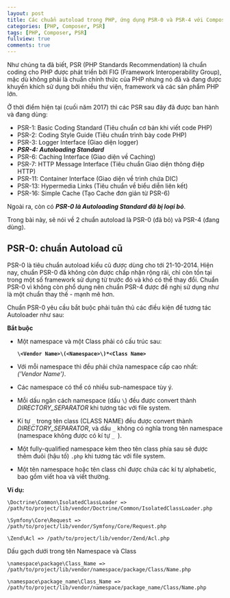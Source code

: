 ```yaml
---
layout: post
title: Các chuẩn autoload trong PHP, ứng dụng PSR-0 và PSR-4 với Composer
categories: [PHP, Composer, PSR]
tags: [PHP, Composer, PSR]
fullview: true
comments: true
---
```


Như chúng ta đã biết, PSR (PHP Standards Recommendation) là chuẩn coding cho PHP được phát triển bởi FIG (Framework Interoperability Group), mặc dù không phải là chuẩn chính thức của PHP nhưng nó đã và đang được khuyến khích sử dụng bởi nhiều thư viện, framework và các sản phẩm PHP lớn.

Ở thời điểm hiện tại (cuối năm 2017) thì các PSR sau đây đã được ban hành và đang dùng:

- PSR-1: Basic Coding Standard (Tiêu chuẩn cơ bản khi viết code PHP)
- PSR-2: Coding Style Guide (Tiêu chuẩn trình bày code PHP)
- PSR-3: Logger Interface (Giao diện logger)
- ***PSR-4: Autoloading Standard***
- PSR-6: Caching Interface (Giao diện về Caching)
- PSR-7: HTTP Message Interface (Tiêu chuẩn Giao diện thông điệp HTTP)
- PSR-11: Container Interface (Giao diện về trình chứa DIC)
- PSR-13: Hypermedia Links (Tiêu chuẩn về biểu diễn liên kết)
- PSR-16: Simple Cache (Tạo Cache đơn giản từ PSR-6)

Ngoài ra, còn có ***PSR-0 là Autoloading Standard đã bị loại bỏ***.

Trong bài này, sẽ nói về 2 chuẩn autoload là PSR-0 (đã bỏ) và PSR-4 (đang dùng).

PSR-0: chuẩn Autoload cũ
------------------------

PSR-0 là tiêu chuẩn autoload kiểu cũ được dùng cho tới 21-10-2014. Hiện nay, chuẩn PSR-0 đã không còn được chấp nhận rộng rãi, chỉ còn tồn tại trong một số framework sử dụng từ trước đó và khó có thể thay đổi. Chuẩn PSR-0 vì không còn phổ dụng nên chuẩn PSR-4 được đề nghị sử dụng như là một chuẩn thay thế - mạnh mẽ hơn.

Chuẩn PSR-0 yêu cầu bắt buộc phải tuân thủ các điều kiện để tương tác Autoloader như sau: 

**Bắt buộc**

+ Một namespace và một Class phải có cấu trúc sau:

	**``\<Vendor Name>\(<Namespace>\)*<Class Name>``**

+ Với mỗi namespace thì đều phải chứa namespace cấp cao nhất: *('Vendor Name')*.
+ Các namespace có thể có nhiều sub-namespace tùy ý.
+ Mỗi dấu ngăn cách namespace (dấu ``\``) đều được convert thành *DIRECTORY_SEPARATOR* khi tương tác với file system.
+ Kí tự ``_`` trong tên class (CLASS NAME) đều được convert thành *DIRECTORY_SEPARATOR*, và dấu ``_`` không có nghĩa trong tên namespace (namespace không được có kí tự ``_ ``).
+ Một fully-qualified namespace kèm theo tên class phía sau sẽ được thêm đuôi (hậu tố) ``.php`` khi tương tác với file system.
+ Một tên namespace hoặc tên class chỉ được chứa các kí tự alphabetic, bao gồm viết hoa và viết thường.

**Ví dụ:**
```
\Doctrine\Common\IsolatedClassLoader => /path/to/project/lib/vendor/Doctrine/Common/IsolatedClassLoader.php

\Symfony\Core\Request => /path/to/project/lib/vendor/Symfony/Core/Request.php

\Zend\Acl => /path/to/project/lib/vendor/Zend/Acl.php
```

Dấu gạch dưới trong tên Namespace và Class
```
\namespace\package\Class_Name => /path/to/project/lib/vendor/namespace/package/Class/Name.php

\namespace\package_name\Class_Name => /path/to/project/lib/vendor/namespace/package_name/Class/Name.php
```
